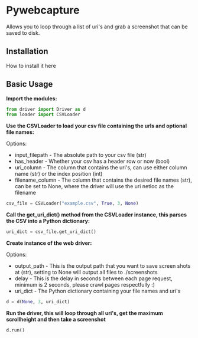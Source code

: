 # Pywebcapture
Allows you to loop through a list of uri's and grab a screenshot that can be saved to disk.

## Installation
How to install it here

## Basic Usage

**Import the modules:**

```python
from driver import Driver as d
from loader import CSVLoader
```

**Use the CSVLoader to load your csv file containing the urls and optional file names:**

Options:
* input_filepath - The absolute path to your csv file (str)
* has_header - Whether your csv has a header row or now (bool)
* uri_column - The column that contains the uri's, can use either column name (str) or the index position (int)
* filename_column - The column that contains the desired file names (str), can be set to None, where the driver will use the uri netloc as the filename

```python
csv_file = CSVLoader("example.csv", True, 3, None)
```

**Call the get_uri_dict() method from the CSVLoader instance, this parses the CSV into a Python dictionary:**

```python
uri_dict = csv_file.get_uri_dict()
```

**Create instance of the web driver:**

Options:
* output_path - This is the output path that you want to save screen shots at (str), setting to None will output all files to ./screenshots
* delay - This is the delay in seconds between each page request, minimum is 2 seconds, please crawl pages respectfully :)
* uri_dict - The Python dictionary containing your file names and uri's

```python
d = d(None, 3, uri_dict)
```

**Run the driver, this will loop through all uri's, get the maximum scrollheight and then take a screenshot**

```python
d.run()
```
